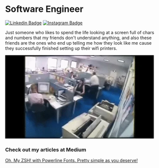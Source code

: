 # Software Engineer

[![Linkedin Badge](https://img.shields.io/badge/-LinkedIn-blue?style=flat-square&logo=Linkedin&logoColor=white&link=https://www.linkedin.com/in/fmacedoo/)](https://www.linkedin.com/in/fmacedoo/)
[![Instagram Badge](https://img.shields.io/badge/-Instagram-C13584?style=flat-square&labelColor=C13584&logo=instagram&logoColor=white&link=https://www.instagram.com/filasmassas/)](https://www.instagram.com/filasmassas/)

Just someone who likes to spend the life looking at a screen full of chars and numbers that my friends don't understand anything, and also these friends are the ones who end up telling me how they look like me cause they successfully finished setting up their wifi printers.

![Printer](giphy.webp)

### Check out my articles at Medium

[Oh, My ZSH! with Powerline Fonts. Pretty simple as you deserve!](https://fmacedoo.medium.com/oh-my-zsh-with-powerline-fonts-pretty-simple-as-you-deserve-fbe7f6d23723)
